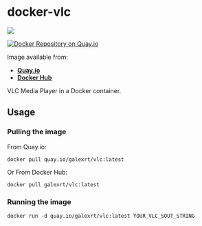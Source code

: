 # docker-vlc

[![](https://images.microbadger.com/badges/image/galexrt/vlc.svg)](https://microbadger.com/images/galexrt/vlc "Get your own image badge on microbadger.com")

[![Docker Repository on Quay.io](https://quay.io/repository/galexrt/vlc/status "Docker Repository on Quay.io")](https://quay.io/repository/galexrt/vlc)

Image available from:
* [**Quay.io**](https://quay.io/repository/galexrt/vlc)
* [**Docker Hub**](https://hub.docker.com/r/galexrt/vlc)

VLC Media Player in a Docker container.

## Usage
### Pulling the image
From Quay.io:
```
docker pull quay.io/galexrt/vlc:latest
```
Or From Docker Hub:
```
docker pull galexrt/vlc:latest
```

### Running the image
```
docker run -d quay.io/galexrt/vlc:latest YOUR_VLC_SOUT_STRING
```
